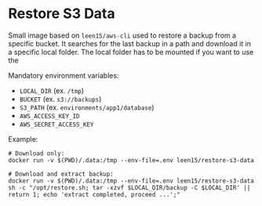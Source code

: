 # Restore S3 Data

Small image based on `leen15/aws-cli` used to restore a backup from a specific bucket.
It searches for the last backup in a path and download it in a specific local folder.
The local folder has to be mounted if you want to use the

Mandatory environment variables:

- `LOCAL_DIR` (ex. `/tmp`)
- `BUCKET` (ex. `s3://backups`)
- `S3_PATH` (ex. `environments/app1/database`)
- `AWS_ACCESS_KEY_ID`
- `AWS_SECRET_ACCESS_KEY`

Example:
```
# Download only:
docker run -v $(PWD)/.data:/tmp --env-file=.env leen15/restore-s3-data

# Download and extract backup:
docker run -v $(PWD)/.data:/tmp --env-file=.env leen15/restore-s3-data sh -c "/opt/restore.sh; tar -xzvf $LOCAL_DIR/backup -C $LOCAL_DIR' || return 1; echo 'extract completed, proceed ...';"
```
